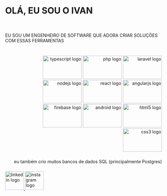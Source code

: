 <h1 align="left">OLÁ, EU SOU O IVAN</h1>

###

<br clear="both">

<p align="left">EU SOU UM ENGENHEIRO DE SOFTWARE QUE ADORA CRIAR SOLUÇÕES COM ESSAS FERRAMENTAS</p>

###

<br clear="both">

<div align="right">
  <img src="https://cdn.jsdelivr.net/gh/devicons/devicon/icons/typescript/typescript-plain.svg" height="75" width="125" alt="typescript logo"  />
  <img src="https://cdn.jsdelivr.net/gh/devicons/devicon/icons/php/php-plain.svg" height="75" width="125" alt="php logo"  />
  <img src="https://cdn.jsdelivr.net/gh/devicons/devicon/icons/laravel/laravel-plain.svg" height="75" width="125" alt="laravel logo"  />
  <img src="https://cdn.jsdelivr.net/gh/devicons/devicon/icons/nodejs/nodejs-plain.svg" height="75" width="125" alt="nodejs logo"  />
  <img src="https://cdn.jsdelivr.net/gh/devicons/devicon/icons/react/react-original.svg" height="75" width="125" alt="react logo"  />
  <img src="https://cdn.jsdelivr.net/gh/devicons/devicon/icons/angularjs/angularjs-plain.svg" height="75" width="125" alt="angularjs logo"  />
  <img src="https://cdn.jsdelivr.net/gh/devicons/devicon/icons/firebase/firebase-plain.svg" height="75" width="125" alt="firebase logo"  />
  <img src="https://cdn.jsdelivr.net/gh/devicons/devicon/icons/android/android-plain.svg" height="75" width="125" alt="android logo"  />
  <img src="https://cdn.jsdelivr.net/gh/devicons/devicon/icons/html5/html5-plain-wordmark.svg" height="75" width="125" alt="html5 logo"  />
  <img src="https://cdn.jsdelivr.net/gh/devicons/devicon/icons/css3/css3-plain-wordmark.svg" height="75" width="125" alt="css3 logo"  />
</div>

###

<p align="right">eu também crio muitos bancos de dados SQL (principalmente Postgres)</p>

###

<div align="left">
  <a href="https://www.linkedin.com/in/ivancezanne/" target="_blank">
    <img src="https://img.shields.io/static/v1?message=LinkedIn&logo=linkedin&label=&color=0077B5&logoColor=white&labelColor=&style=for-the-badge" height="60" alt="linkedin logo"  />
  </a>
  <a href="https://instagram.com/ivandomar" target="_blank">
    <img src="https://img.shields.io/static/v1?message=Instagram&logo=instagram&label=&color=E4405F&logoColor=white&labelColor=&style=for-the-badge" height="60" alt="instagram logo"  />
  </a>
</div>

###
